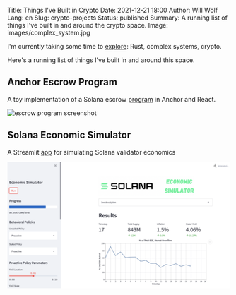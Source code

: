 Title: Things I've Built in Crypto
Date: 2021-12-21 18:00
Author: Will Wolf
Lang: en
Slug: crypto-projects
Status: published
Summary: A running list of things I've built in and around the crypto space.
Image: images/complex_system.jpg

I'm currently taking some time to [explore]({filename}/life/exploring-crypto.md): Rust, complex systems, crypto.

Here's a running list of things I've built in and around this space.

## Anchor Escrow Program

A toy implementation of a Solana escrow [program](https://anchor-escrow-program.netlify.app/) in Anchor and React.

![escrow program screenshot](https://anchor-escrow-program.netlify.app/card_image.png)

## Solana Economic Simulator

A Streamlit [app](https://share.streamlit.io/cavaunpeu/solana-economics/main/app/main.py) for simulating Solana validator economics

![solana economics simulation screenshot](https://raw.githubusercontent.com/cavaunpeu/solana-economics/main/screenshot.png)
